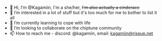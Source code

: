 - 👋 Hi, I’m @Kagamiin, I'm a she/her, ~~I'm also actually a cinderace~~
- 👀 I’m interested in a lot of stuff but it's too much for me to bother to list it all
- 🌱 I’m currently learning to cope with life
- 💞️ I’m looking to collaborate on the chiptune community
- 📫 How to reach me - discord: @kagamiin, email: kagamiin@riseup.net

<!---
Kagamiin/Kagamiin is a ✨ special ✨ repository because its `README.md` (this file) appears on your GitHub profile.
You can click the Preview link to take a look at your changes.
--->
